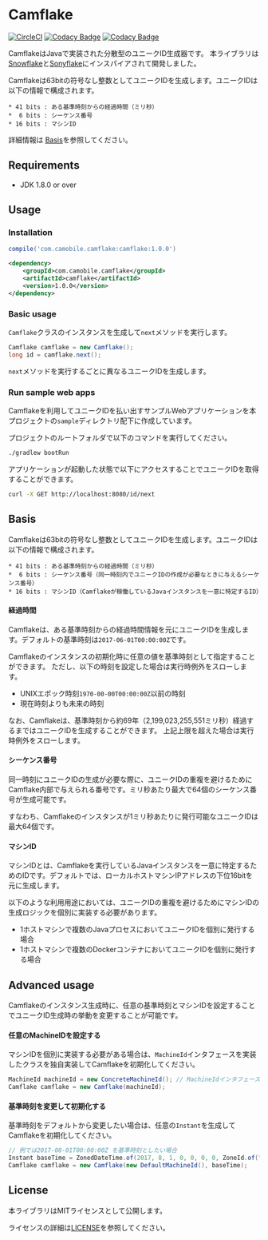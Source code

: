 Camflake
===
[![CircleCI](https://circleci.com/gh/cam-inc/camflake.svg?style=svg)](https://circleci.com/gh/cam-inc/camflake)
[![Codacy Badge](https://api.codacy.com/project/badge/Grade/b693d8a4cdcf46d28b5c310e37d58f70)](https://www.codacy.com/app/camobile-io/camflake?utm_source=github.com&amp;utm_medium=referral&amp;utm_content=cam-inc/camflake&amp;utm_campaign=Badge_Grade)
[![Codacy Badge](https://api.codacy.com/project/badge/Coverage/b693d8a4cdcf46d28b5c310e37d58f70)](https://www.codacy.com/app/camobile-io/camflake?utm_source=github.com&utm_medium=referral&utm_content=cam-inc/camflake&utm_campaign=Badge_Coverage)

CamflakeはJavaで実装された分散型のユニークID生成器です。
本ライブラリは[Snowflake](https://github.com/twitter/snowflake)と[Sonyflake](https://github.com/sony/sonyflake)にインスパイアされて開発しました。

Camflakeは63bitの符号なし整数としてユニークIDを生成します。ユニークIDは以下の情報で構成されます。

```
* 41 bits : ある基準時刻からの経過時間（ミリ秒）
*  6 bits : シーケンス番号
* 16 bits : マシンID
```

詳細情報は [Basis](#basis)を参照してください。


## Requirements

* JDK 1.8.0 or over


## Usage
### Installation

```gradle
compile('com.camobile.camflake:camflake:1.0.0')
```

```xml
<dependency>
    <groupId>com.camobile.camflake</groupId>
    <artifactId>camflake</artifactId>
    <version>1.0.0</version>
</dependency>
```


### Basic usage

`Camflake`クラスのインスタンスを生成して`next`メソッドを実行します。

```java
Camflake camflake = new Camflake();
long id = camflake.next();
```

`next`メソッドを実行するごとに異なるユニークIDを生成します。


### Run sample web apps

Camflakeを利用してユニークIDを払い出すサンプルWebアプリケーションを本プロジェクトの`sample`ディレクトリ配下に作成しています。

プロジェクトのルートフォルダで以下のコマンドを実行してください。

```bash
./gradlew bootRun
```

アプリケーションが起動した状態で以下にアクセスすることでユニークIDを取得することができます。

```bash
curl -X GET http://localhost:8080/id/next
```


## Basis

Camflakeは63bitの符号なし整数としてユニークIDを生成します。ユニークIDは以下の情報で構成されます。

```
* 41 bits : ある基準時刻からの経過時間（ミリ秒）
*  6 bits : シーケンス番号（同一時刻内でユニークIDの作成が必要なときに与えるシーケンス番号）
* 16 bits : マシンID（Camflakeが稼働しているJavaインスタンスを一意に特定するID）
```

#### 経過時間
Camflakeは、ある基準時刻からの経過時間情報を元にユニークIDを生成します。デフォルトの基準時刻は`2017-06-01T00:00:00Z`です。

Camflakeのインスタンスの初期化時に任意の値を基準時刻として指定することができます。
ただし、以下の時刻を設定した場合は実行時例外をスローします。
* UNIXエポック時刻`1970-00-00T00:00:00Z`以前の時刻
* 現在時刻よりも未来の時刻

なお、Camflakeは、基準時刻から約69年（2,199,023,255,551ミリ秒）経過するまではユニークIDを生成することができます。
上記上限を超えた場合は実行時例外をスローします。


#### シーケンス番号
同一時刻にユニークIDの生成が必要な際に、ユニークIDの重複を避けるためにCamflake内部で与えられる番号です。ミリ秒あたり最大で64個のシーケンス番号が生成可能です。

すなわち、Camflakeのインスタンスが1ミリ秒あたりに発行可能なユニークIDは最大64個です。


#### マシンID

マシンIDとは、Camflakeを実行しているJavaインスタンスを一意に特定するためのIDです。デフォルトでは、ローカルホストマシンIPアドレスの下位16bitを元に生成します。

以下のような利用用途においては、ユニークIDの重複を避けるためにマシンIDの生成ロジックを個別に実装する必要があります。
* 1ホストマシンで複数のJavaプロセスにおいてユニークIDを個別に発行する場合
* 1ホストマシンで複数のDockerコンテナにおいてユニークIDを個別に発行する場合


## Advanced usage

Camflakeのインスタンス生成時に、任意の基準時刻とマシンIDを設定することでユニークID生成時の挙動を変更することが可能です。

#### 任意のMachineIDを設定する

マシンIDを個別に実装する必要がある場合は、`MachineId`インタフェースを実装したクラスを独自実装してCamflakeを初期化してください。

```java
MachineId machineId = new ConcreteMachineId(); // MachineIdインタフェースを実装したクラス
Camflake camflake = new Camflake(machineId);
```

#### 基準時刻を変更して初期化する

基準時刻をデフォルトから変更したい場合は、任意の`Instant`を生成してCamflakeを初期化してください。

```java
// 例では2017-08-01T00:00:00Z を基準時刻としたい場合
Instant baseTime = ZonedDateTime.of(2017, 8, 1, 0, 0, 0, 0, ZoneId.of("UTC")).toInstant());
Camflake camflake = new Camflake(new DefaultMachineId(), baseTime);
```


## License

本ライブラリはMITライセンスとして公開します。

ライセンスの詳細は[LICENSE](LICENSE.txt)を参照してください。
